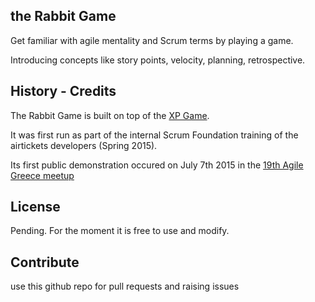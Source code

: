 ## the Rabbit Game
Get familiar with agile mentality and Scrum terms by playing a game.

Introducing concepts like story points, velocity, planning, retrospective.

## History - Credits

The Rabbit Game is built on top of the [XP Game](http://www.agilebelgium.be/xpgame/).

It was first run as part of the internal Scrum Foundation training of the airtickets developers (Spring 2015).

Its first public demonstration occured on July 7th 2015 in the [19th Agile Greece meetup](http://www.meetup.com/Agile-Greece/events/223598630/)

## License
Pending. For the moment it is free to use and modify.

## Contribute
use this github repo for pull requests and raising issues
